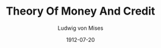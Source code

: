 ---
layout: writing
title: Theory Of Money And Credit
date: 1912-07-20
categories: ['The Economics of Sound Money']
author: ['Ludwig von Mises']
excerpt: Mises wrote this book for the ages, and it remains the most spirited, thorough, and scientifically rigorous treatise on money to ever appear. It made his reputation across Europe and established him as the most important economist of his age.
external_url: https://mises.org/library/theory-money-and-credit
---